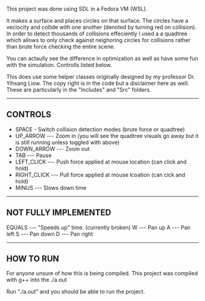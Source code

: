 This project was done using SDL in a Fedora VM (WSL). 

It makes a surface and places circles on that surface. The circles have a veclocity and collide with one another (denoted by turning red on collision).
In order to detect thousands of collisions effeciently I used a a quadtree which allows to only check against neighoring circles for collisions rather than brute force checking the entire scene.

You can actaully see the difference in optimization as well as have some fun with the simulation. Controlls listed below.

This does use some helper classes originally designed by my professor Dr. Yihsang Liow. The copy right is in the code but a disclaimer here as well. These are particularly in the "Includes" and "Src" folders.

----------------------------
CONTROLS
----------------------------

- SPACE - Switch collision detection modes (brute force or quadtree)
- UP_ARROW --- Zoom in (you will see the quadtree visuals go away but it is still running unless toggled with above)
- DOWN_ARROW --- Zoom out
- TAB --- Pause
- LEFT_CLICK --- Push force applied at mouse location (can click and hold)
- RIGHT_CLICK --- Pull force applied at mouse lcoation (can cick and hold)
- MINUS --- Slows down time

--------------------------------------
NOT FULLY IMPLEMENTED
--------------------------------------
EQUALS --- "Speeds up" time. (currently broken)
W --- Pan up
A --- Pan left
S --- Pan down
D --- Pan right

--------------------------------------
HOW TO RUN
--------------------------------------
For anyone unsure of how this is being compiled. This project was compiled with g++ into the ./a.out

Run "./a.out" and you should be able to run the project.

